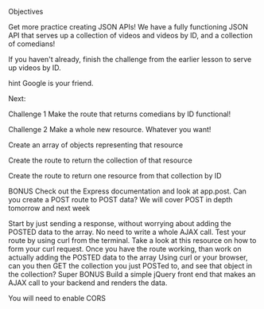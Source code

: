 Objectives

Get more practice creating JSON APIs!
We have a fully functioning JSON API that serves up a collection of videos and videos by ID, and a collection of comedians!

If you haven't already, finish the challenge from the earlier lesson to serve up videos by ID.

hint Google is your friend.

Next:

Challenge 1
Make the route that returns comedians by ID functional!

Challenge 2
Make a whole new resource. Whatever you want!

Create an array of objects representing that resource

Create the route to return the collection of that resource

Create the route to return one resource from that collection by ID

BONUS
Check out the Express documentation and look at app.post. Can you create a POST route to POST data?
We will cover POST in depth tomorrow and next week

Start by just sending a response, without worrying about adding the POSTED data to the array.
No need to write a whole AJAX call. Test your route by using curl from the terminal. Take a look at this resource on how to form your curl request.
Once you have the route working, than work on actually adding the POSTED data to the array
Using curl or your browser, can you then GET the collection you just POSTed to, and see that object in the collection?
Super BONUS
Build a simple jQuery front end that makes an AJAX call to your backend and renders the data.

You will need to enable CORS
